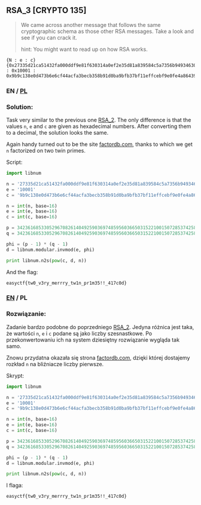 ## RSA_3 [CRYPTO 135]

>We came across another message that follows the same cryptographic schema as those other RSA messages. Take a look and see if you can crack it.
>
>hint:
>You might want to read up on how RSA works.

```
{N : e : c}
{0x27335d21ca51432fa000ddf9e81f630314a0ef2e35d81a839584c5a7356b94934630ebfc2ef9c55b111e8c373f2db66ca3be0c0818b1d4eda7d53c1bd0067f66a12897099b5e322d85a8da45b72b828813af23L : 0x10001 : 0x9b9c138e0d473b6e6cf44acfa3becb358b91d0ba9bfb37bf11effcebf9e0fe4a86439e8217819c273ea5c1c5acfd70147533aa550aa70f2e07cc98be1a1b0ea36c0738d1c994c50b1bd633e3873fc0cb377e7L}
```

### EN / [PL](#rozwiązanie)

### Solution:

Task very similar to the previous one [RSA_2](https://github.com/h4stoor/ctf/tree/master/EASYCTF_%282017%29/RSA_2-crypto80). The only difference is that the values `n`, `e` and `c` are given as hexadecimal numbers.
After converting them to a decimal, the solution looks the same.

Again handy turned out to be the site [factordb.com](http://factordb.com/), thanks to which we get `n` factorized on two twin primes.

Script:

```python
import libnum

n = '27335d21ca51432fa000ddf9e81f630314a0ef2e35d81a839584c5a7356b94934630ebfc2ef9c55b111e8c373f2db66ca3be0c0818b1d4eda7d53c1bd0067f66a12897099b5e322d85a8da45b72b828813af23'
e = '10001'
c = '9b9c138e0d473b6e6cf44acfa3becb358b91d0ba9bfb37bf11effcebf9e0fe4a86439e8217819c273ea5c1c5acfd70147533aa550aa70f2e07cc98be1a1b0ea36c0738d1c994c50b1bd633e3873fc0cb377e7'

n = int(n, base=16)
e = int(e, base=16)
c = int(c, base=16)

p = 3423616853305296708261404925903697485956036650315221001507285374258954087994492532947084586412780869
q = 3423616853305296708261404925903697485956036650315221001507285374258954087994492532947084586412780871

phi = (p - 1) * (q - 1)
d = libnum.modular.invmod(e, phi)

print libnum.n2s(pow(c, d, n))
```

And the flag:

```
easyctf{tw0_v3ry_merrry_tw1n_pr1m35!!_417c0d}
```

### [EN](#solution) / PL

### Rozwiązanie:

Zadanie bardzo podobne do poprzedniego [RSA_2](https://github.com/h4stoor/ctf/tree/master/EASYCTF_%282017%29/RSA_2-crypto80). Jedyna różnica jest taka, że wartości `n`, `e` i `c` podane są jako liczby szesnastkowe.
Po przekonwertowaniu ich na system dziesiętny rozwiązanie wygląda tak samo.

Znowu przydatna okazała się strona [factordb.com](http://factordb.com/), dzięki której dostajemy rozkład `n` na bliźniacze liczby pierwsze.

Skrypt:

```python
import libnum

n = '27335d21ca51432fa000ddf9e81f630314a0ef2e35d81a839584c5a7356b94934630ebfc2ef9c55b111e8c373f2db66ca3be0c0818b1d4eda7d53c1bd0067f66a12897099b5e322d85a8da45b72b828813af23'
e = '10001'
c = '9b9c138e0d473b6e6cf44acfa3becb358b91d0ba9bfb37bf11effcebf9e0fe4a86439e8217819c273ea5c1c5acfd70147533aa550aa70f2e07cc98be1a1b0ea36c0738d1c994c50b1bd633e3873fc0cb377e7'

n = int(n, base=16)
e = int(e, base=16)
c = int(c, base=16)

p = 3423616853305296708261404925903697485956036650315221001507285374258954087994492532947084586412780869
q = 3423616853305296708261404925903697485956036650315221001507285374258954087994492532947084586412780871

phi = (p - 1) * (q - 1)
d = libnum.modular.invmod(e, phi)

print libnum.n2s(pow(c, d, n))
```

I flaga:

```
easyctf{tw0_v3ry_merrry_tw1n_pr1m35!!_417c0d}
```
